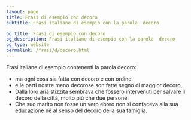 ```yaml
---
layout: page
title: Frasi di esempio con decoro 
subtitle: Frasi italiane di esempio con la parola  decoro

og_title: Frasi di esempio con decoro 
og_description: Frasi italiane di esempio con la parola  decoro
og_type: website
permalink: /frasi/d/decoro.html
---
```


Frasi italiane di esempio contenenti la parola decoro:


- ma ogni cosa sia fatta con decoro e con ordine.
- e le parti nostre meno decorose son fatte segno di maggior decoro,.
- Dalla loro aria stizzita sembrava che fossero intervenuti per salvare il decoro della città, molto più che due persone.
- Che suo marito non fosse un vero ebreo non si confaceva alla sua educazione né al senso del decoro della sua famiglia.
